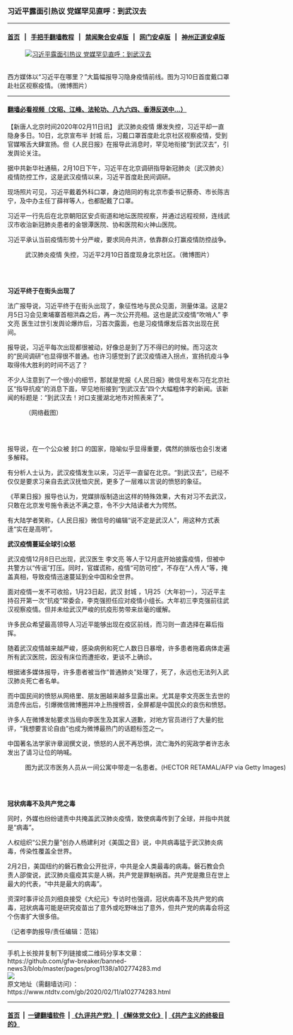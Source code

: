 ### 习近平露面引热议 党媒罕见直呼：到武汉去
------------------------

#### [首页](https://github.com/gfw-breaker/banned-news3/blob/master/README.md) &nbsp;&nbsp;|&nbsp;&nbsp; [手把手翻墙教程](https://github.com/gfw-breaker/guides/wiki) &nbsp;&nbsp;|&nbsp;&nbsp; [禁闻聚合安卓版](https://github.com/gfw-breaker/bn-android) &nbsp;&nbsp;|&nbsp;&nbsp; [网门安卓版](https://github.com/oGate2/oGate) &nbsp;&nbsp;|&nbsp;&nbsp; [神州正道安卓版](https://github.com/SzzdOgate/update) 



<div><div class="featured_image">
 <a href="https://i.ntdtv.com/assets/uploads/2020/02/phpBYriPZ.jpg" target="_blank">
  <figure>
   <img alt="习近平露面引热议 党媒罕见直呼：到武汉去" src="https://i.ntdtv.com/assets/uploads/2020/02/phpBYriPZ-800x450.jpg"/>
  </figure><br/>
 </a>
 <span class="caption">
  西方媒体以“习近平在哪里？”大篇幅报导习隐身疫情前线。图为习10日首度戴口罩赴社区视察疫情。（微博图片）
 </span>
</div>
</div><hr/>

#### [翻墙必看视频（文昭、江峰、法轮功、八九六四、香港反送中...）](http://167.172.214.107/home.html)

<div><div class="post_content" itemprop="articleBody">
 <p>
  【新唐人北京时间2020年02月11日讯】
  <ok href="https://www.ntdtv.com/gb/442749.htm">
   武汉肺炎疫情
  </ok>
  爆发失控，习近平却一直隐身多日。10日，北京宣布半
  <ok href="https://www.ntdtv.com/gb/封城.htm">
   封城
  </ok>
  后，习戴口罩首度赴北京社区视察疫情，受到官媒喉舌大肆宣扬。但《人民日报》在报导此消息时，罕见地衔接“到武汉去”，引发舆论关注。
 </p>
 <p>
  据中共新华社通稿，2月10日下午，习近平在北京调研指导新冠肺炎（武汉肺炎）疫情防控工作，这是武汉疫情以来，习近平首度赴民间调研。
 </p>
 <p>
  现场照片可见，习近平戴着外科口罩，身边陪同的有北京市委书记蔡奇、市长陈吉宁，及中办主任丁薛祥等人，也都配戴了口罩。
 </p>
 <p>
  习近平一行先后在北京朝阳区安贞街道和地坛医院视察，并通过远程视频，连线武汉市收治新冠肺炎患者的金银潭医院、协和医院和火神山医院。
 </p>
 <p>
  习近平承认当前疫情形势十分严峻，要求同舟共济，依靠群众打赢疫情防控战争。
 </p>
 <figure class="wp-caption alignnone" id="attachment_102774143" style="width: 600px">
  <ok href="https://i.ntdtv.com/assets/uploads/2020/02/2996c851032d349d180dd01aff408695.jpg">
   <img alt="" class="size-medium wp-image-102774143" src="https://i.ntdtv.com/assets/uploads/2020/02/2996c851032d349d180dd01aff408695-600x355.jpg"/>
  </ok>
  <br/><figcaption class="wp-caption-text">
   <ok href="https://www.ntdtv.com/gb/442749.htm">
    武汉肺炎疫情
   </ok>
   失控，习近平2月10日首度现身北京社区。（微博图片）
  </figcaption><br/>
 </figure><br/>
 <p>
  <strong>
   习近平终于在街头出现了
  </strong>
 </p>
 <p>
  法广报导说，习近平终于在街头出现了，象征性地与民众见面，测量体温。这是2月5日习会见柬埔寨首相洪森之后，再一次公开亮相。这也是武汉疫情“吹哨人”
  <ok href="https://www.ntdtv.com/gb/李文亮.htm">
   李文亮
  </ok>
  医生过世引发舆论爆炸后，习首次露面，也是习疫情爆发后首次出现在民间。
 </p>
 <p>
  报导说，习近平每次出现都很被动，好像总是到了万不得已的时候。而习这次的“民间调研”也显得很不普通。也许习感觉到了武汉疫情进入拐点，宣扬抗疫斗争取得伟大胜利的时间不远了？
 </p>
 <p>
  不少人注意到了一个很小的细节，那就是党报《人民日报》微信号发布习在北京社区“指导抗疫”的消息下面，罕见地衔接到“到武汉去”四个大幅粗体字的新闻。该新闻的标题是：“到武汉去！对口支援湖北地市对照表来了”。
 </p>
 <figure class="wp-caption alignnone" id="attachment_102774294" style="width: 600px">
  <ok href="https://i.ntdtv.com/assets/uploads/2020/02/d3018dbea8d0715da417991459b132c6.jpg">
   <img alt="" class="size-medium wp-image-102774294" src="https://i.ntdtv.com/assets/uploads/2020/02/d3018dbea8d0715da417991459b132c6-600x1164.jpg"/>
  </ok>
  <br/><figcaption class="wp-caption-text">
   （网络截图）
  </figcaption><br/>
 </figure><br/>
 <p>
  报导说，在一个公众被
  <ok href="https://www.ntdtv.com/gb/封口.htm">
   封口
  </ok>
  的国家，隐喻似乎显得重要，偶然的排版也会引发诸多解释。
 </p>
 <p>
  有分析人士认为，武汉疫情发生以来，习近平一直留在北京。“到武汉去”，已经不仅仅是要求习亲自去武汉抚恤灾民，更多了一层难以言说的愤怒的象征。
 </p>
 <p>
  《苹果日报》报导也认为，党媒排版制造出这样的特殊效果，大有对习不去武汉，只敢在北京发号施令表达不满之意，令不少大陆读者大为愕然。
 </p>
 <p>
  有大陆学者笑称，《人民日报》微信号的编辑“说不定是武汉人”，用这种方式表逹“实在是高明”。
 </p>
 <p>
  <strong>
   武汉疫情蔓延全球引众怒
  </strong>
 </p>
 <p>
  武汉疫情12月8日已出现，武汉医生
  <ok href="https://www.ntdtv.com/gb/李文亮.htm">
   李文亮
  </ok>
  等人于12月底开始披露疫情，但被中共警方以“传谣”打压。同时，官媒谎称，疫情“可防可控”，不存在“人传人”等，掩盖真相，导致疫情迅速蔓延到全中国和全世界。
 </p>
 <p>
  面对疫情一发不可收拾，1月23日起，武汉
  <ok href="https://www.ntdtv.com/gb/封城.htm">
   封城
  </ok>
  ，1月25（大年初一），习近平主持召开第一次“抗疫”常委会，李克强担任应对疫情小组长。大年初三李克强前往武汉视察疫情。但并未给武汉严峻的抗疫形势带来丝毫的缓解。
 </p>
 <p>
  许多民众希望最高领导人习近平能够出现在疫区前线，而习则一直选择在幕后指挥。
 </p>
 <p>
  随着武汉疫情越来越严峻，感染病例和死亡人数日日暴增，许多患者拖着病体走遍所有武汉医院，因没有床位而遭拒收，更谈不上确诊。
 </p>
 <p>
  根据诸多媒体报导，许多患者被当作“普通肺炎”处理了，死了，永远也无法列入武汉肺炎死亡者名单。
 </p>
 <p>
  而中国民间的愤怒从网络里、朋友圈越来越多显露出来。尤其是李文亮医生去世的消息传出后，引爆微信微博圈并冲上热搜榜首，全屏都是中国民众的哀伤和愤怒。
 </p>
 <p>
  许多人在微博发帖要求当局向李医生及其家人道歉，对地方官员进行了大量的批评，“我想要言论自由”也成为微博最热门的话题标签之一。
 </p>
 <p>
  中国著名法学家许章润撰文说，愤怒的人民不再恐惧，流亡海外的宪政学者许志永发出了请习让位的呐喊。
 </p>
 <figure class="wp-caption alignnone" id="attachment_102766768" style="width: 600px">
  <ok href="https://i.ntdtv.com/assets/uploads/2020/02/GettyImages-1197528073.jpg">
   <img alt="" class="size-medium wp-image-102766768" src="https://i.ntdtv.com/assets/uploads/2020/02/GettyImages-1197528073-600x350.jpg"/>
  </ok>
  <br/><figcaption class="wp-caption-text">
   图为武汉市医务人员从一间公寓中带走一名患者。(HECTOR RETAMAL/AFP via Getty Images)
  </figcaption><br/>
 </figure><br/>
 <p>
  <strong>
   冠状病毒不及共产党之毒
  </strong>
 </p>
 <p>
  同时，外媒也纷纷谴责中共掩盖武汉肺炎疫情，致使病毒传到了全球，并指中共就是“病毒”。
 </p>
 <p>
  人权组织“公民力量”创办人杨建利对《美国之音》说，中共病毒猛于武汉肺炎病毒，传染性覆盖全世界。
 </p>
 <p>
  2月2日，美国纽约的磐石教会公开批评，中共是全人类最毒的病毒。磐石教会负责人邵俊说，武汉肺炎瘟疫其实是人祸，共产党是罪魁祸首。共产党是撒旦在世上最大的代表，“中共是最大的病毒”。
 </p>
 <p>
  资深时事评论员刘细良接受《大纪元》专访时也强调，冠状病毒不及共产党的病毒，冠状病毒可能是研究疫苗出了意外或吃野味出了意外，但共产党的病毒会将这个伤害扩大很多倍。
 </p>
 <p>
  （记者李韵报导/责任编辑：范铭）
 </p>
 <div class="single_ad">
 </div>
</div>
</div>
<hr/>
手机上长按并复制下列链接或二维码分享本文章：<br/>
https://github.com/gfw-breaker/banned-news3/blob/master/pages/prog1138/a102774283.md <br/>
<a href='https://github.com/gfw-breaker/banned-news3/blob/master/pages/prog1138/a102774283.md'><img src='https://github.com/gfw-breaker/banned-news3/blob/master/pages/prog1138/a102774283.md.png'/></a> <br/>
原文地址（需翻墙访问）：https://www.ntdtv.com/gb/2020/02/11/a102774283.html


------------------------
#### [首页](https://github.com/gfw-breaker/banned-news3/blob/master/README.md) &nbsp;|&nbsp; [一键翻墙软件](https://github.com/gfw-breaker/nogfw/blob/master/README.md) &nbsp;| [《九评共产党》](https://github.com/gfw-breaker/9ping.md/blob/master/README.md#九评之一评共产党是什么) | [《解体党文化》](https://github.com/gfw-breaker/jtdwh.md/blob/master/README.md) | [《共产主义的终极目的》](https://github.com/gfw-breaker/gczydzjmd.md/blob/master/README.md)


<img src='http://gfw-breaker.win/banned-news3/pages/prog1138/a102774283.md' width='0px' height='0px'/>